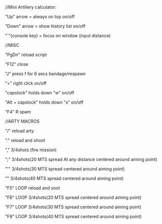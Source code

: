 //Mini Artillery calculator:

"Up" arrow = always on top on/off

"Down" arrow = show history list on/off

"`"(console key) = focus on window (input distance)


//MISC

"PgDn" reload script

"F12" close

"J" press f for 6 secs bandage/respawn

"=" right click on/off

"capslock" holds down "w" on/off

"Alt + capslock" holds down "s" on/off

"F4" R spam

//ARTY MACROS

"/" reload arty

"." reload and shoot

"," 3/4shots (fire mission)

";" 3/4shots(20 MTS spread At any distance centered around aiming point)

"'" 3/4shots(30 MTS spread centered around aiming point)

"\" 3/4shots(40 MTS spread centered around aiming point)

"F5" LOOP reload and soot

"F6" LOOP 3/4shots(20 MTS spread centered around aiming point)

"F7" LOOP 3/4shots(30 MTS spread centered around aiming point)

"F8" LOOP 3/4shots(40 MTS spread centered around aiming point)
